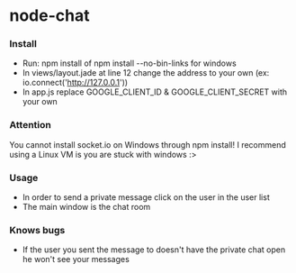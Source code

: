 node-chat
=========

### Install
* Run: npm install of npm install --no-bin-links for windows
* In views/layout.jade at line 12 change the address to your own (ex: io.connect('http://127.0.0.1'))
* In app.js replace GOOGLE_CLIENT_ID & GOOGLE_CLIENT_SECRET with your own

### Attention
  You cannot install socket.io on Windows through npm install!
  I recommend using a Linux VM is you are stuck with windows :>

### Usage
  * In order to send a private message click on the user in the user list
  * The main window is the chat room

### Knows bugs
  * If the user you sent the message to doesn't have the private chat open he won't see your messages

